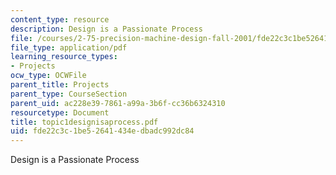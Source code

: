 ```yaml
---
content_type: resource
description: Design is a Passionate Process
file: /courses/2-75-precision-machine-design-fall-2001/fde22c3c1be52641434edbadc992dc84_topic1designisaprocess.pdf
file_type: application/pdf
learning_resource_types:
- Projects
ocw_type: OCWFile
parent_title: Projects
parent_type: CourseSection
parent_uid: ac228e39-7861-a99a-3b6f-cc36b6324310
resourcetype: Document
title: topic1designisaprocess.pdf
uid: fde22c3c-1be5-2641-434e-dbadc992dc84
---
```

Design is a Passionate Process

